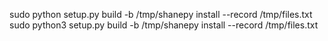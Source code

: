 sudo python setup.py build -b /tmp/shanepy install --record /tmp/files.txt
sudo python3 setup.py build -b /tmp/shanepy install --record /tmp/files.txt